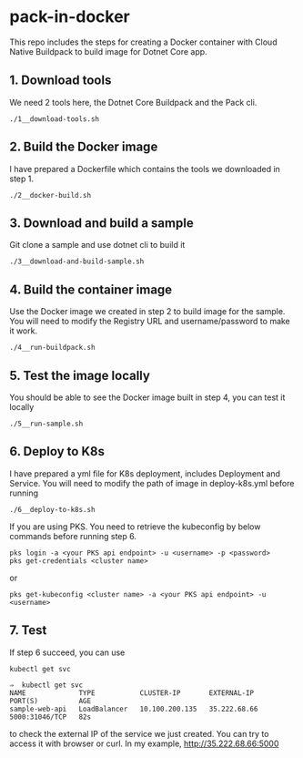 # pack-in-docker

This repo includes the steps for creating a Docker container with Cloud Native Buildpack to build image for Dotnet Core app.

## 1. Download tools

We need 2 tools here, the Dotnet Core Buildpack and the Pack cli.

```
./1__download-tools.sh
```

## 2. Build the Docker image

I have prepared a Dockerfile which contains the tools we downloaded in step 1.

```
./2__docker-build.sh
```

## 3. Download and build a sample

Git clone a sample and use dotnet cli to build it

```
./3__download-and-build-sample.sh
```

## 4. Build the container image

Use the Docker image we created in step 2 to build image for the sample. You will need to modify the Registry URL and username/password to make it work.

```
./4__run-buildpack.sh
```

## 5. Test the image locally

You should be able to see the Docker image built in step 4, you can test it locally

```
./5__run-sample.sh
```

## 6. Deploy to K8s

I have prepared a yml file for K8s deployment, includes Deployment and Service. You will need to modify the path of image in deploy-k8s.yml before running

```
./6__deploy-to-k8s.sh
```

If you are using PKS. You need to retrieve the kubeconfig by below commands before running step 6.  

```
pks login -a <your PKS api endpoint> -u <username> -p <password>
pks get-credentials <cluster name>
```

or

```
pks get-kubeconfig <cluster name> -a <your PKS api endpoint> -u <username>
```

## 7. Test

If step 6 succeed, you can use

```
kubectl get svc
```

```
⇒  kubectl get svc
NAME             TYPE           CLUSTER-IP       EXTERNAL-IP    PORT(S)          AGE
sample-web-api   LoadBalancer   10.100.200.135   35.222.68.66   5000:31046/TCP   82s
```

to check the external IP of the service we just created. You can try to access it with browser or curl. In my example, http://35.222.68.66:5000
